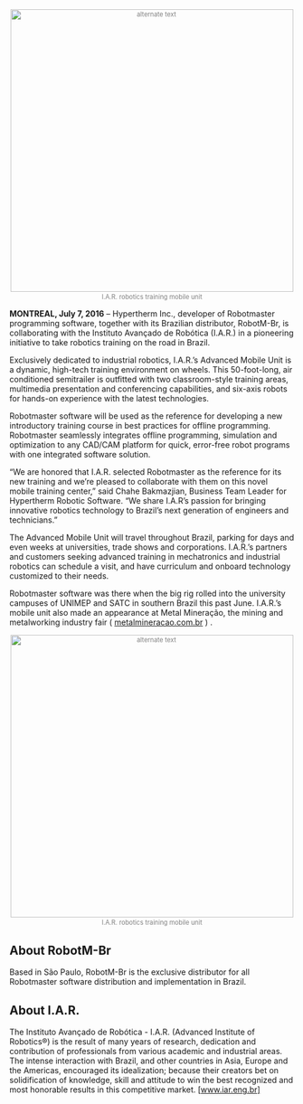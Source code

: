 <div style="font-size:80%; text-align: center; float:center;margin-bottom: 1em;color:grey;"><img src="/img/blog/constantini-1.jpg" alt="alternate text" style="width:500px; display: block;margin-bottom: 0.2em; margin-left: auto; margin-right: auto;">I.A.R. robotics training mobile unit</div>

**MONTREAL, July  7, 2016** – Hypertherm Inc., developer of Robotmaster programming software, together with its Brazilian distributor, RobotM-Br, is collaborating with the Instituto Avançado de Robótica (I.A.R.) in a pioneering initiative to take robotics training on the road in Brazil. 

Exclusively dedicated to industrial robotics, I.A.R.’s Advanced Mobile Unit is a dynamic, high-tech training environment on wheels. This 50-foot-long, air conditioned semitrailer is outfitted with two classroom-style training areas, multimedia presentation and conferencing capabilities, and six-axis robots for hands-on experience with the latest technologies.

Robotmaster software will be used as the reference for developing a new introductory training course in best practices for offline programming. Robotmaster seamlessly integrates offline programming, simulation and optimization to any CAD/CAM platform for quick, error-free robot programs with one integrated software solution.

“We are honored that I.A.R. selected Robotmaster as the reference for its new training and we’re pleased to collaborate with them on this novel mobile training center,” said Chahe Bakmazjian, Business Team Leader for Hypertherm Robotic Software. “We share I.A.R’s passion for bringing innovative robotics technology to Brazil’s next generation of engineers and technicians.”

The Advanced Mobile Unit will travel throughout Brazil, parking for days and even weeks at universities, trade shows and corporations. I.A.R.’s partners and customers seeking advanced training in mechatronics and industrial robotics can schedule a visit, and have curriculum and onboard technology customized to their needs. 

Robotmaster software was there when the big rig rolled into the university campuses of UNIMEP and SATC in southern Brazil this past June. I.A.R.’s mobile unit also made an appearance at Metal Mineração, the mining and metalworking industry fair ( <a href="http://www.metalmineracao.com.br" target="_blank">metalmineracao.com.br</a> )  .

<div style="font-size:80%; text-align: center; float:center;margin-bottom: 1em;color:grey;"><img src="/img/blog/constantini-2.jpg" alt="alternate text" style="width:500px; display: block;margin-bottom: 0.2em; margin-left: auto; margin-right: auto;">I.A.R. robotics training mobile unit</div>

## About RobotM-Br
Based in São Paulo, RobotM-Br is the exclusive distributor for all Robotmaster software distribution and implementation in Brazil.

## About I.A.R.
The Instituto Avançado de Robótica - I.A.R. (Advanced Institute of Robotics®) is the result of many years of research, dedication and contribution of professionals from various academic and industrial areas. The intense interaction with Brazil, and other countries in Asia, Europe and the Americas, encouraged its idealization; because their creators bet on solidification of knowledge, skill and attitude to win the best recognized and most honorable results in this competitive market. [www.iar.eng.br]
